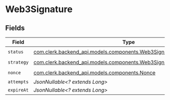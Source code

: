 # Web3Signature


## Fields

| Field                                                                                                                                     | Type                                                                                                                                      | Required                                                                                                                                  | Description                                                                                                                               |
| ----------------------------------------------------------------------------------------------------------------------------------------- | ----------------------------------------------------------------------------------------------------------------------------------------- | ----------------------------------------------------------------------------------------------------------------------------------------- | ----------------------------------------------------------------------------------------------------------------------------------------- |
| `status`                                                                                                                                  | [com.clerk.backend_api.models.components.Web3SignatureVerificationStatus](../../models/components/Web3SignatureVerificationStatus.md)     | :heavy_check_mark:                                                                                                                        | N/A                                                                                                                                       |
| `strategy`                                                                                                                                | [com.clerk.backend_api.models.components.Web3SignatureVerificationStrategy](../../models/components/Web3SignatureVerificationStrategy.md) | :heavy_check_mark:                                                                                                                        | N/A                                                                                                                                       |
| `nonce`                                                                                                                                   | [com.clerk.backend_api.models.components.Nonce](../../models/components/Nonce.md)                                                         | :heavy_check_mark:                                                                                                                        | N/A                                                                                                                                       |
| `attempts`                                                                                                                                | *JsonNullable<? extends Long>*                                                                                                            | :heavy_minus_sign:                                                                                                                        | N/A                                                                                                                                       |
| `expireAt`                                                                                                                                | *JsonNullable<? extends Long>*                                                                                                            | :heavy_minus_sign:                                                                                                                        | N/A                                                                                                                                       |